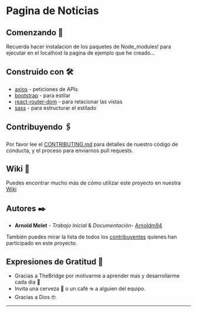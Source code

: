 # Pagina de Noticias

## Comenzando 🚀

Recuerda hacer instalacion de los paquetes de Node_modules! para ejecutar en el localhost la pagina de ejemplo que he creado...

## Construido con 🛠️

- [axios](http://) - peticiones de APIs
- [bootstrap](https://) - para estilar
- [react-router-dom](https://) - para relacionar las vistas
- [sass](https://) - para estructurar el estilado

## Contribuyendo 🖇️

Por favor lee el [CONTRIBUTING.md](https://gist.github.com/arnoldm94/NewsPage-Tarea) para detalles de nuestro código de conducta, y el proceso para enviarnos pull requests.

## Wiki 📖

Puedes encontrar mucho más de cómo utilizar este proyecto en nuestra [Wiki](https://github.com/arnoldm94/NewsPage-Tarea/wiki)

## Autores ✒️

- **Arnold Melet** - _Trabajo Inicial_ & _Documentación_- [Arnoldm94](https://github.com/arnoldm94)

También puedes mirar la lista de todos los [contribuyentes](https://github.com/arnoldm94/NewsPage-Tarea/contributors) quíenes han participado en este proyecto.

## Expresiones de Gratitud 🎁

- Gracias a TheBridge por motivarme a aprender mas y desarrollarme cada dia 📢
- Invita una cerveza 🍺 o un café ☕ a alguien del equipo.
- Gracias a Dios 🤓.

---
